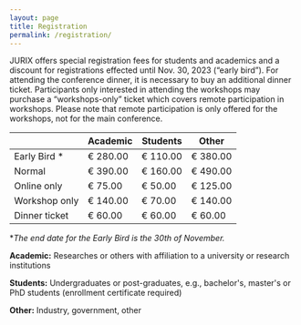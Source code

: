 ```yaml
---
layout: page
title: Registration
permalink: /registration/
---
```


JURIX offers special registration fees for students and academics and a discount for registrations effected until Nov. 30, 2023 (“early bird”). For attending the conference dinner, it is necessary to buy an additional dinner ticket. Participants only interested in attending the workshops may purchase a “workshops-only” ticket which covers remote participation in workshops. Please note that remote participation is only offered for the workshops, not for the main conference.

|                | Academic | Students | Other    |
| -------------- | -------- | -------- | -------- |
| Early Bird *   | € 280.00 | € 110.00 | € 380.00 |
| Normal         | € 390.00 | € 160.00 | € 490.00 |
| Online only    | € 75.00  | € 50.00  | € 125.00 |
| Workshop only  | € 140.00 | € 70.00  | € 140.00 |
| Dinner ticket  | € 60.00  | € 60.00  | € 60.00  |

**The end date for the Early Bird is the 30th of November.*

**Academic:** Researches or others with affiliation to a university or research institutions

**Students:** Undergraduates or post-graduates, e.g., bachelor's, master's or PhD students (enrollment certificate required)

**Other:** Industry, government, other
